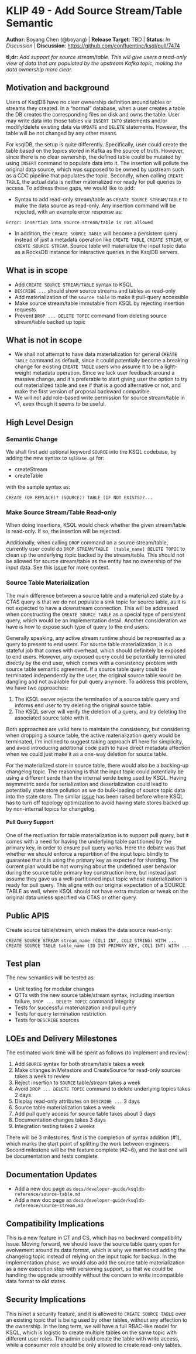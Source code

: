 # KLIP 49 - Add Source Stream/Table Semantic 

**Author**: Boyang Chen (@boyang) | 
**Release Target**: TBD | 
**Status**: _In Discussion_ | 
**Discussion**: https://github.com/confluentinc/ksql/pull/7474

**tl;dr:** _Add support for source stream/table. This will give users a read-only view of data that 
are populated by the upstream Kafka topic, making the data ownership more clear._
           
## Motivation and background

Users of KsqlDB have no clear ownership definition around tables or streams they created. In a “normal” database, 
when a user creates a table the DB creates the corresponding files on disk and owns the table. 
User may write data into those tables via `INSERT INTO` statements and/or modify/delete existing data 
via `UPDATE` and `DELETE` statements. However, the table will be not changed by any other means. 

For ksqlDB, the setup is quite differently. Specifically, user could create the table based on 
the topics stored in Kafka as the source of truth. However, since there is no clear ownership, the defined table 
could be mutated by using `INSERT` command to populate data into it. The insertion will pollute the original data source, 
which was supposed to be owned by upstream such as a CDC pipeline that populates the topic.
Secondly, when calling `CREATE TABLE`, the actual data is neither materialized nor ready for pull queries to access. 
To address these gaps, we would like to add:

* Syntax to add read-only stream/table as `CREATE SOURCE STREAM/TABLE` to make the data source as read-only. Any 
insertion command will be rejected, with an example error response as:

```
Error: insertion into source stream/table is not allowed
```   

* In addition, the `CREATE SOURCE TABLE` will become a persistent query instead of just a metadata operation like 
`CREATE TABLE`, `CREATE STREAM`, or `CREATE SOURCE STREAM`. Source table will materialize the input topic data as 
a RocksDB instance for interactive queries in the KsqlDB servers.

## What is in scope
* Add `CREATE SOURCE STREAM/TABLE` syntax to KSQL
* `DESCRIBE ...` should show source streams and tables as read-only  
* Add materialization of the `source table` to make it pull-query accessible
* Make source stream/table immutable from KSQL by rejecting insertion requests
* Prevent `DROP ... DELETE TOPIC` command from deleting source stream/table backed up topic
 

## What is not in scope
* We shall not attempt to have data materialization for general `CREATE TABLE` command as default, since it could potentially become 
a breaking change for existing `CREATE TABLE` users who assume it to be a light-weight metadata operation. Since we lack user 
feedback around a massive change, and it's preferable to start giving user the option to try out materialized table and 
see if that is a good alternative or not, and make the first version of proposal backward compatible. 
* We will not add role-based write permission for source stream/table in v1, even though it seems to be useful.

## High Level Design

### Semantic Change
We shall first add optional keyword `SOURCE` into the KSQL codebase, by adding the new syntax to `sqlBase.g4` for:
* createStream
* createTable

with the sample syntax as:
```
CREATE (OR REPLACE)? (SOURCE)? TABLE (IF NOT EXISTS)?...
```

### Make Source Stream/Table Read-only
When doing insertions, KSQL would check whether the given stream/table is read-only. If so, the insertion will be rejected.

Additionally, when calling `DROP` command on a source stream/table, currently user could do `DROP STREAM/TABLE 
[table_name] DELETE TOPIC` to clean up the underlying topic backed by the stream/table. This should not be allowed for 
source stream/table as the entity has no ownership of the input data. See this 
[issue](https://github.com/confluentinc/ksql/issues/3585) for more context. 

### Source Table Materialization
The main difference between a source table and a materialized state by a CTAS query is that we do not populate a sink topic 
for source table, as it is not expected to have a downstream connection. This will be addressed when constructing the 
`CREATE SOURCE TABLE` as a special type of persistent query, which would be an implementation detail. Another 
consideration we have is how to expose such type of query to the end users. 

Generally speaking, any active stream runtime should be represented as a query to present to end users. For source 
table materialization, it is a stateful job that comes with overhead, which should definitely be exposed to end users. 
However, any exposed query could be potentially terminated directly by the end user, which comes with a consistency 
problem with source table semantic agreement. If a source table query could be terminated independently by the user, 
the original source table would be dangling and not available for pull query anymore. To address this problem, we 
have two approaches:
 
 1. The KSQL server rejects the termination of a source table query and informs end user to try deleting the original source table.
 2. The KSQL server will verify the deletion of a query, and try deleting the associated source table with it.
 
Both approaches are valid here to maintain the consistency, but considering when dropping a source table, the active 
materialization query would be terminated, I'm inclined to suggest taking approach #1 here for simplicity, and avoid 
introducing additional code path to have direct metadata affection when we could just make it as a one-way deletion for 
source table.  

For the materialized store in source table, there would also be a backing-up changelog topic. The reasoning is that the input 
topic could potentially be using a different serde than the internal serde being used by KSQL. Having asymmetric serde for 
serialization and deserialization could lead to potentially state store pollution as we do bulk-loading of source topic 
data into the state store. The similar [issue](https://github.com/confluentinc/ksql/issues/5673) has been raised before where 
KSQL has to turn off topology optimization to avoid having state stores backed up by non-internal topics for changelog.   

#### Pull Query Support
One of the motivation for table materialization is to support pull query, but it comes with a need for having the underlying 
table partitioned by the primary key, in order to ensure pull query works. Here the debate was that whether we should enforce 
a repartition of the input topic blindly to guarantee that it is using the primary key as expected for sharding. The current plan 
would be not worrying about the undefined user behavior during the source table primary key construction here, but instead 
just assume they gave us a well-partitioned input topic whose materialization is ready for pull query. This aligns with 
our original expectation of a SOURCE TABLE as well, where KSQL should not have extra mutation or tweak on the original 
data unless specified via CTAS or other query.  

## Public APIS
Create source table/stream, which makes the data source read-only:

```roomsql
CREATE SOURCE STREAM stream_name (COL1 INT, COL2 STRING) WITH ...
CREATE SOURCE TABLE table_name (ID INT PRIMARY KEY, COL1 INT) WITH ...
```

## Test plan
The new semantics will be tested as:

* Unit testing for modular changes
* QTTs with the new source table/stream syntax, including insertion failure, `DROP ... DELETE TOPIC` command integrity
* Tests for successful materialization and pull query
* Tests for query termination restriction
* Tests for `DESCRIBE` sources

## LOEs and Delivery Milestones
The estimated work time will be spent as follows (to implement and review):
1. Add `SOURCE` syntax for both stream/table takes a week
2. Make changes in Metastore and CreateSource for read-only sources takes a week to review
3. Reject insertion to `SOURCE` table/stream takes a week
3. Avoid `DROP ... DELETE TOPIC` command to delete underlying topics takes 2 days
4. Display read-only attributes on `DESCRIBE ...` 3 days 
5. Source table materialization takes a week
6. Add pull query access for source table takes about 3 days
7. Documentation changes takes 3 days
8. Integration testing takes 2 weeks

There will be 3 milestones, first is the completion of syntax addition (#1), which marks the start 
point of splitting the work between engineers. Second milestone will be the feature complete (#2~6), and 
the last one will be documentation and tests complete.

## Documentation Updates
* Add a new doc page as `docs/developer-guide/ksqldb-reference/source-table.md`
* Add a new doc page as `docs/developer-guide/ksqldb-reference/source-stream.md`

## Compatibility Implications
This is a new feature in CT and CS, which has no backward compatibility issue. Moving forward, we should leave 
the source table query open for evolvement around its data format, which is why we mentioned adding the changelog 
topic instead of relying on the input topic for backup. In the implementation phase, we would also add the source 
table materialization as a new execution step with versioning support, so that we could be handling the upgrade 
smoothly without the concern to write incompatible data format to old states.

## Security Implications
This is not a security feature, and it is allowed to `CREATE SOURCE TABLE` over an existing topic that is 
being used by other tables, without any affection to the ownership. In the long term, we will have a full 
RBAC-like model for KSQL, which is logistic to create multiple tables on the same topic with different user roles.
The admin could create the table with write access, while a consumer role should be only allowed to create 
read-only tables.
